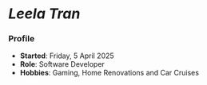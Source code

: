 # *Leela Tran*

### Profile

- **Started**: Friday, 5 April 2025
- **Role**: Software Developer
- **Hobbies**: Gaming, Home Renovations and Car Cruises